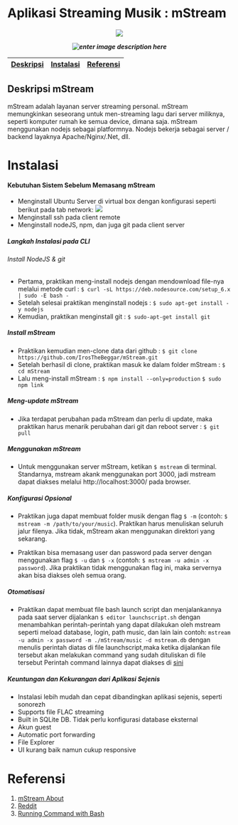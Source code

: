 
# Aplikasi Streaming Musik : mStream


<h5 align="center"><img src="http://www.mstream.io/img/logos/mstream-logo.png"</h5>

![enter image description here](https://github.com/IrosTheBeggar/mStream/raw/master/public/img/devices2.png?raw=true)

[Deskripsi](#deskripsi-mstream) | [Instalasi](#instalasi) | [Referensi](#referensi) 
:---:|:---:|:---:

## Deskripsi mStream
mStream adalah layanan server streaming personal. mStream memungkinkan seseorang untuk men-streaming lagu dari server miliknya, seperti komputer rumah ke semua device, dimana saja.
mStream menggunakan nodejs sebagai platformnya. Nodejs bekerja sebagai server / backend layaknya Apache/Nginx/.Net, dll.

# Instalasi

#### Kebutuhan Sistem Sebelum Memasang mStream

- Menginstall Ubuntu Server di virtual box dengan konfigurasi seperti berikut pada tab network:
![](https://i.imgur.com/RJHf9Vg.png)
- Menginstall ssh pada client remote
- Menginstall nodeJS, npm, dan juga git pada client server

##### Langkah Instalasi pada CLI

######  Install NodeJS & git
- Pertama, praktikan meng-install nodejs dengan mendownload file-nya melalui metode curl :
`$ curl -sL https://deb.nodesource.com/setup_6.x | sudo -E bash -`
- Setelah selesai praktikan menginstall nodejs :
`$ sudo apt-get install -y nodejs`
- Kemudian, praktikan menginstall git :
`$ sudo-apt-get install git`

##### Install mStream
- Praktikan kemudian men-clone data dari github :
`$ git clone https://github.com/IrosTheBeggar/mStream.git`
- Setelah berhasil di clone, praktikan masuk ke dalam folder mStream :
`$ cd mStream`
- Lalu meng-install mStream :
`$ npm install --only=production`
`$ sudo npm link`

##### Meng-update mStream
- Jika terdapat perubahan pada mStream dan perlu di update, maka praktikan harus menarik perubahan dari git dan reboot server :
`$ git pull`

##### Menggunakan mStream
- Untuk menggunakan server mStream, ketikan `$ mstream` di terminal. Standarnya, mstream akank menggunakan port 3000, jadi mstream dapat diakses melalui http://localhost:3000/ pada browser.


##### Konfigurasi Opsional
- Praktikan juga dapat membuat folder musik dengan flag `$ -m` (contoh: `$ mstream -m /path/to/your/music`). Praktikan harus menuliskan seluruh jalur filenya. Jika tidak, mStream akan menggunakan direktori yang sekarang.

- Praktikan bisa memasang user dan password pada server dengan menggunakan flag `$ -u` dan `$ -x` (contoh: `$ mstream -u admin -x password`). Jika praktikan tidak menggunakan flag ini, maka servernya akan bisa diakses oleh semua orang.
##### Otomatisasi
- Praktikan dapat membuat file bash launch script dan menjalankannya pada saat server dijalankan
`$ editor launchscript.sh`
dengan menambahkan perintah-perintah yang dapat dilakukan oleh mstream seperti meload database, login, path music, dan lain lain
contoh:
`mstream -u admin -x password -m ./mStream/music -d mstream.db`
dengan menulis perintah diatas di file launchscript,maka ketika dijalankan file tersebut akan melakukan command yang sudah dituliskan di file tersebut
Perintah command lainnya dapat diakses di [sini](https://github.com/IrosTheBeggar/mStream/blob/master/docs/cli_arguments.md)
##### Keuntungan dan Kekurangan dari Aplikasi Sejenis
- Instalasi lebih mudah dan cepat dibandingkan aplikasi sejenis, seperti sonorezh
-  Supports file FLAC streaming
-   Built in SQLite DB. Tidak perlu konfigurasi database eksternal
-   Akun guest
-   Automatic port forwarding
- File Explorer
- UI kurang baik namun cukup responsive
# Referensi
1. [mStream About](http://www.mstream.io/about)
2.	[Reddit](https://www.reddit.com/r/selfhosted/comments/4zj5ad/mstream_a_selfhosted_music_streaming_server/)
3.	[Running Command with Bash](http://matt.might.net/articles/bash-by-example/)


